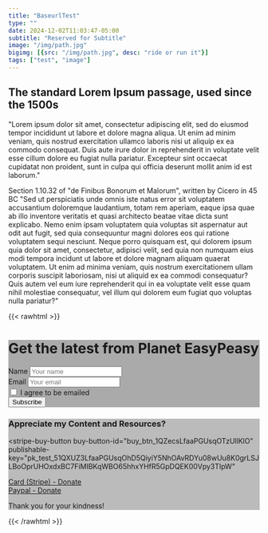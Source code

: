 ```yaml
---
title: "BaseurlTest"
type: ""
date: 2024-12-02T11:03:47-05:00
subtitle: "Reserved for Subtitle"
image: "/img/path.jpg"
bigimg: [{src: "/img/path.jpg", desc: "ride or run it"}]
tags: ["test", "image"]
---
```

## The standard Lorem Ipsum passage, used since the 1500s
"Lorem ipsum dolor sit amet, consectetur adipiscing elit, sed do eiusmod tempor incididunt ut labore et dolore magna aliqua. Ut enim ad minim veniam, quis nostrud exercitation ullamco laboris nisi ut aliquip ex ea commodo consequat. Duis aute irure dolor in reprehenderit in voluptate velit esse cillum dolore eu fugiat nulla pariatur. Excepteur sint occaecat cupidatat non proident, sunt in culpa qui officia deserunt mollit anim id est laborum."

Section 1.10.32 of "de Finibus Bonorum et Malorum", written by Cicero in 45 BC
"Sed ut perspiciatis unde omnis iste natus error sit voluptatem accusantium doloremque laudantium, totam rem aperiam, eaque ipsa quae ab illo inventore veritatis et quasi architecto beatae vitae dicta sunt explicabo. Nemo enim ipsam voluptatem quia voluptas sit aspernatur aut odit aut fugit, sed quia consequuntur magni dolores eos qui ratione voluptatem sequi nesciunt. Neque porro quisquam est, qui dolorem ipsum quia dolor sit amet, consectetur, adipisci velit, sed quia non numquam eius modi tempora incidunt ut labore et dolore magnam aliquam quaerat voluptatem. Ut enim ad minima veniam, quis nostrum exercitationem ullam corporis suscipit laboriosam, nisi ut aliquid ex ea commodi consequatur? Quis autem vel eum iure reprehenderit qui in ea voluptate velit esse quam nihil molestiae consequatur, vel illum qui dolorem eum fugiat quo voluptas nulla pariatur?"

{{< rawhtml >}}
<div class="tipjar_row">
  <div class="tipjar_column" style="background-color:#aaa;">
	
  <div><h1>Get the latest from Planet EasyPeasy</h1>
  <form class="js-cm-form" id="subForm" action="https://www.createsend.com/t/subscribeerror?description=" method="post" data-id="2BE4EF332AA2E32596E38B640E905619E4C0C419B0C4EC20CF9A90C0316EDBA417D115E2539DDFE659508C42E54C2F6EAC2AF678A6748AAC49192CA55F67887A"><div>
  <div><label for="fieldName">Name </label>
  <input id="fieldName" maxlength="200" name="cm-name" placeholder="Your name"></div><div>
  <label for="fieldEmail">Email</label> <input autocomplete="Email" class="js-cm-email-input qa-input-email" id="fieldEmail" maxlength="200" name="cm-jkbml-jkbml" placeholder="Your email" required="" type="email"></div><div><div><div>
  <input aria-required="" id="cm-privacy-consent" name="cm-privacy-consent" required="" type="checkbox"> 
  <label for="cm-privacy-consent">I agree to be emailed</label></div>
  <input id="cm-privacy-consent-hidden" name="cm-privacy-consent-hidden" type="hidden" value="true"></div></div></div><button type="submit">Subscribe</button></form></div>
  <script type="text/javascript" src="https://js.createsend1.com/javascript/copypastesubscribeformlogic.js"></script>
	

  </div>
  
  <div class="tipjar_column" style="background-color:#bbb;">
    <h3>Appreciate my Content and Resources?</h3>
	<p></p>


<!--STRIPE CARD-->	
<p style="text-align:center">
<script async
  src="https://js.stripe.com/v3/buy-button.js">
</script>

<stripe-buy-button
  buy-button-id="buy_btn_1QZecsLfaaPGUsqOTzUllKlO"
  publishable-key="pk_test_51QXUZ3LfaaPGUsqOhD5QiyiY5NhOAvRDYu08wUu8K0grLSJLBoOprUHOxdxBC7FiMIBKqWBO65hhxYHfR5GpDQEK00Vpy3TIpW"
>
</stripe-buy-button>
</p>

<!--STRIPE BUTTON-->
<div id="donate_paypal_wrap">
<div id="donate_paypal">
<a href="https://buy.stripe.com/test_28o9AS34A1okg36288"   class="button_paypal" target="_blank"  ><i class="fa-solid fa-circle-dollar-to-slot"></i> Card (Stripe) - Donate</a></div>
</div>

<!--PAYPAL BUTTON-->
<div id="donate_paypal_wrap">

<div id="donate_paypal">
<a href="https://www.paypal.com/donate/?hosted_button_id=P6DVN8MZR6C8W"   class="button_paypal" target="_blank" ><i class="fa-solid fa-circle-dollar-to-slot"></i> Paypal - Donate</a></div>

</div>
<p>Thank you for your kindness! </p>
  </div> <!--END BUTTON-->
</div> <!--END TIPJAR SECTION -->
{{< /rawhtml >}}